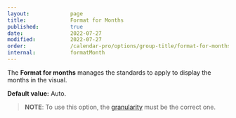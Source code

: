 ```yaml
---
layout:             page
title:              Format for Months
published:          true
date:               2022-07-27
modified:           2022-07-27
order:              /calendar-pro/options/group-title/format-for-months
internal:           formatMonth
---
```

The **Format for months** manages the standards to apply to display the months in the visual.

**Default value:** Auto.

>**NOTE**: To use this option, the [granularity](../../features/granularities.md) must be the correct one.
